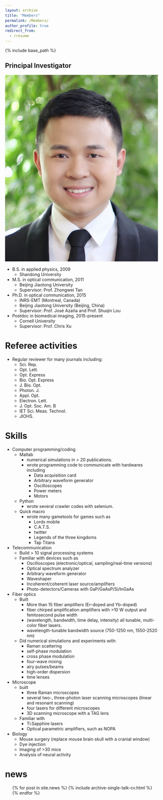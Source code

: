 ```yaml
---
layout: archive
title: "Members"
permalink: /Members/
author_profile: true
redirect_from:
  - /resume
---
```


{% include base_path %}

Principal Investigator
------



<img src='/images/IMG_4123.jpg'>


* B.S. in applied physics, 2009
  * Shandong University
* M.S. in optical communication, 2011
  * Beijing Jiaotong University
  * Supervisor: Prof. Zhongwei Tan
* Ph.D. in optical communication, 2015
  * INRS-EMT (Montreal, Canada)
  * Beijing Jiaotong University (Beijing, China)
  * Supervisor: Prof. José Azaña and Prof. Shuqin Lou
* Postdoc in biomedical imaging, 2015-present
  * Cornell University
  * Supervisor: Prof. Chris Xu

Referee activities
======
* Regular reviewer for many journals including:
  * Sci. Rep.
  * Opt. Lett.
  * Opt. Express
  * Bio. Opt. Express
  * J. Bio. Opt.
  * Photon. J.
  * Appl. Opt.
  * Electron. Lett.
  * J. Opt. Soc. Am. B
  * IET Sci. Meas. Technol.
  * JIOHS.

Skills
======
* Computer programming/coding
  * Matlab
    * numerical simulations in > 20 publications.
    * wrote programming code to communicate with hardwares including
      * Data acquisition card
      * Arbitrary waveform generator
      * Oscilloscopes
      * Power meters
      * Motors
  * Python
    * wrote several crawler codes with selenium.
  * Quick macro
    * wrote many gametools for games such as
      * Lords mobile
      * C.A.T.S.
      * twitter
      * Legends of the three kingdoms
      * Tap Titans
* Telecommunication
  * Build > 10 signal processing systems
  * Familiar with devices such as
    * Oscilloscopes (electronic/optical, sampling/real-time versions)
    * Optical spectrum analyzer
    * Arbitrary waveform generator
    * Waveshaper
    * Incoherent/coherent laser source/amplifiers
    * Photo-detectors/Cameras with GaP/GaAsP/Si/InGaAs
* Fiber optics
  * Built
    * More than 15 fiber amplifiers (Er-doped and Yb-doped)
    * fiber chirped amplification amplifiers with >10 W output and femtosecond pulse width
    * (wavelength, bandwidth, time delay, intensity) all tunable, multi-color fiber lasers.
    * wavelength-tunable bandwidth source (750-1250 nm, 1550-2520 nm)
  * Did numerical simulations and experiments with:
    * Raman scattering
    * self-phase modulation
    * cross phase modulation
    * four-wave mixing
    * airy pulses/beams
    * high-order dispersion
    * time lenses
* Microscope
  * built
    * three Raman microscopes
    * several two-, three-photon laser scanning microscopes (linear and resonant scanning)
    * four lasers for different microscopes
    * 3D scanning microscope with a TAG lens
  * Familiar with
    * Ti:Sapphire lasers
    * Optical parametric amplifiers, such as NOPA
* Biology
  * Mouse surgery (replace mouse brain skull with a cranial window)
  * Dye injection
  * Imaging of >30 mice
  * Analysis of neural activity


news
======
  <ul>{% for post in site.news %}
    {% include archive-single-talk-cv.html %}
  {% endfor %}</ul>
